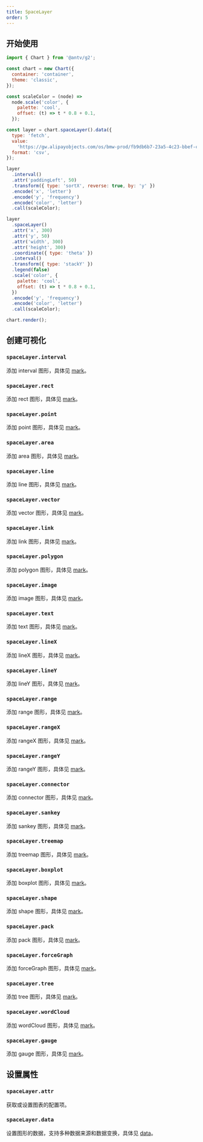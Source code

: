 ```yaml
---
title: SpaceLayer
order: 5
---
```


## 开始使用

```js
import { Chart } from '@antv/g2';

const chart = new Chart({
  container: 'container',
  theme: 'classic',
});

const scaleColor = (node) =>
  node.scale('color', {
    palette: 'cool',
    offset: (t) => t * 0.8 + 0.1,
  });

const layer = chart.spaceLayer().data({
  type: 'fetch',
  value:
    'https://gw.alipayobjects.com/os/bmw-prod/fb9db6b7-23a5-4c23-bbef-c54a55fee580.csv',
  format: 'csv',
});

layer
  .interval()
  .attr('paddingLeft', 50)
  .transform({ type: 'sortX', reverse: true, by: 'y' })
  .encode('x', 'letter')
  .encode('y', 'frequency')
  .encode('color', 'letter')
  .call(scaleColor);

layer
  .spaceLayer()
  .attr('x', 300)
  .attr('y', 50)
  .attr('width', 300)
  .attr('height', 300)
  .coordinate({ type: 'theta' })
  .interval()
  .transform({ type: 'stackY' })
  .legend(false)
  .scale('color', {
    palette: 'cool',
    offset: (t) => t * 0.8 + 0.1,
  })
  .encode('y', 'frequency')
  .encode('color', 'letter')
  .call(scaleColor);

chart.render();
```

## 创建可视化

### `spaceLayer.interval`

添加 interval 图形，具体见 [mark](/spec/mark/interval)。

### `spaceLayer.rect`

添加 rect 图形，具体见 [mark](/spec/mark/rect)。

### `spaceLayer.point`

添加 point 图形，具体见 [mark](/spec/mark/point)。

### `spaceLayer.area`

添加 area 图形，具体见 [mark](/spec/mark/area)。

### `spaceLayer.line`

添加 line 图形，具体见 [mark](/spec/mark/line)。

### `spaceLayer.vector`

添加 vector 图形，具体见 [mark](/spec/mark/vector)。

### `spaceLayer.link`

添加 link 图形，具体见 [mark](/spec/mark/link)。

### `spaceLayer.polygon`

添加 polygon 图形，具体见 [mark](/spec/mark/polygon)。

### `spaceLayer.image`

添加 image 图形，具体见 [mark](/spec/mark/image)。

### `spaceLayer.text`

添加 text 图形，具体见 [mark](/spec/mark/text)。

### `spaceLayer.lineX`

添加 lineX 图形，具体见 [mark](/spec/mark/lineX)。

### `spaceLayer.lineY`

添加 lineY 图形，具体见 [mark](/spec/mark/lineY)。

### `spaceLayer.range`

添加 range 图形，具体见 [mark](/spec/mark/range)。

### `spaceLayer.rangeX`

添加 rangeX 图形，具体见 [mark](/spec/mark/rangeX)。

### `spaceLayer.rangeY`

添加 rangeY 图形，具体见 [mark](/spec/mark/rangeY)。

### `spaceLayer.connector`

添加 connector 图形，具体见 [mark](/spec/mark/connector)。

### `spaceLayer.sankey`

添加 sankey 图形，具体见 [mark](/spec/mark/sankey)。

### `spaceLayer.treemap`

添加 treemap 图形，具体见 [mark](/spec/mark/treemap)。

### `spaceLayer.boxplot`

添加 boxplot 图形，具体见 [mark](/spec/mark/boxplot)。

### `spaceLayer.shape`

添加 shape 图形，具体见 [mark](/spec/mark/shape)。

### `spaceLayer.pack`

添加 pack 图形，具体见 [mark](/spec/mark/pack)。

### `spaceLayer.forceGraph`

添加 forceGraph 图形，具体见 [mark](/spec/mark/forceGraph)。

### `spaceLayer.tree`

添加 tree 图形，具体见 [mark](/spec/mark/tree)。

### `spaceLayer.wordCloud`

添加 wordCloud 图形，具体见 [mark](/spec/mark/wordCloud)。

### `spaceLayer.gauge`

添加 gauge 图形，具体见 [mark](/spec/mark/gauge)。

## 设置属性

### `spaceLayer.attr`

获取或设置图表的配置项。

### `spaceLayer.data`

设置图形的数据，支持多种数据来源和数据变换，具体见 [data](/api/data/overview)。
